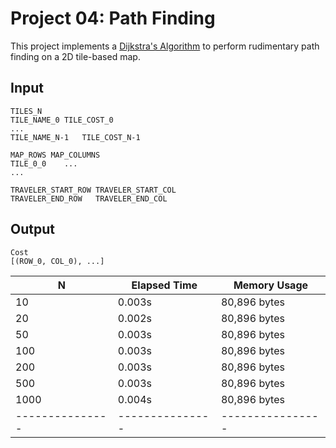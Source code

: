 Project 04: Path Finding
========================

This project implements a [Dijkstra's Algorithm] to perform rudimentary path
finding on a 2D tile-based map.

[Dijkstra's Algorithm]: https://en.wikipedia.org/wiki/Dijkstra%27s_algorithm


Input
-----

    TILES_N
    TILE_NAME_0	TILE_COST_0
    ...
    TILE_NAME_N-1	TILE_COST_N-1

    MAP_ROWS MAP_COLUMNS
    TILE_0_0    ...
    ...

    TRAVELER_START_ROW TRAVELER_START_COL
    TRAVELER_END_ROW   TRAVELER_END_COL

Output
------

    Cost
    [(ROW_0, COL_0), ...]

| N             | Elapsed Time  | Memory Usage   |
|---------------|---------------|----------------|
| 10            | 0.003s        | 80,896 bytes   |
| 20            | 0.002s        | 80,896 bytes   |
| 50            | 0.003s        | 80,896 bytes   |
| 100           | 0.003s        | 80,896 bytes   |
| 200           | 0.003s        | 80,896 bytes   |
| 500           | 0.003s        | 80,896 bytes   |
| 1000          | 0.004s        | 80,896 bytes   |
|---------------|---------------|----------------|

